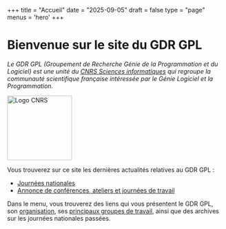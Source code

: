 +++
title = "Accueil"
date = "2025-09-05"
draft = false
type = "page"
menus = 'hero'
+++
# Bienvenue sur le site du GDR GPL

*Le GDR GPL (Groupement de Recherche Génie de la Programmation et du Logiciel) est une unité du [CNRS Sciences informatiques](https://www.informatique.cnrs.fr) qui regroupe la communauté scientifique française intéressée par le Génie Logiciel et la Programmation.*

<img src="/images/logo-cnrs.png" alt="Logo CNRS" width="150" />

Vous trouverez sur ce site les dernières actualités relatives au GDR GPL :

- [Journées nationales](#)
- [Annonce de conférences, ateliers et journées de travail](#)

Dans le menu, vous trouverez des liens qui vous présentent le GDR GPL, son [organisation](#), ses [principaux groupes de travail](#), ainsi que des archives sur les journées nationales passées.
